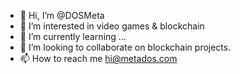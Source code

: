 - 👋 Hi, I’m @DOSMeta
- 👀 I’m interested in video games & blockchain
- 🌱 I’m currently learning ...
- 💞️ I’m looking to collaborate on blockchain projects.
- 📫 How to reach me hi@metados.com

<!---
DOSMeta/DOSMeta is a ✨ special ✨ repository because its `README.md` (this file) appears on your GitHub profile.
You can click the Preview link to take a look at your changes.
--->
